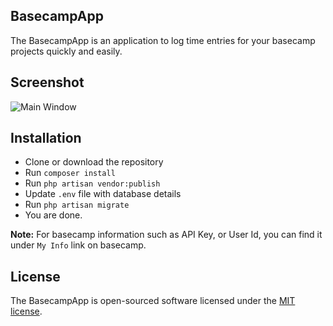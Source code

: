 ## BasecampApp

The BasecampApp is an application to log time entries for your basecamp projects quickly and easily.

## Screenshot ##

![Main Window](https://raw.github.com/sarfraznawaz2005/basecampapp/master/screenshot.png)

## Installation ##
 - Clone or download the repository
 - Run `composer install`
 - Run `php artisan vendor:publish`
 - Update `.env` file with database details
 - Run `php artisan migrate`
 - You are done.

**Note:** For basecamp information such as API Key, or User Id, you can find it under `My Info` link on basecamp.

## License

The BasecampApp is open-sourced software licensed under the [MIT license](http://opensource.org/licenses/MIT).
